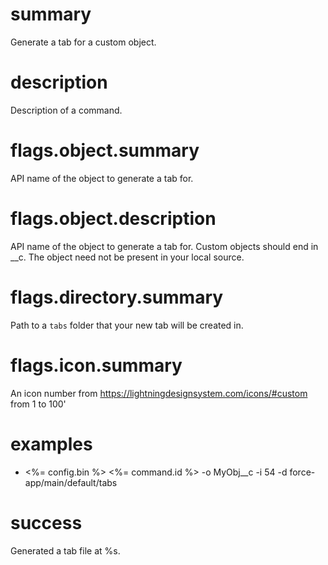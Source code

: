 # summary

Generate a tab for a custom object.

# description

Description of a command.

# flags.object.summary

API name of the object to generate a tab for.

# flags.object.description

API name of the object to generate a tab for. Custom objects should end in \_\_c. The object need not be present in your local source.

# flags.directory.summary

Path to a `tabs` folder that your new tab will be created in.

# flags.icon.summary

An icon number from <https://lightningdesignsystem.com/icons/#custom> from 1 to 100'

# examples

- <%= config.bin %> <%= command.id %> -o MyObj\_\_c -i 54 -d force-app/main/default/tabs

# success

Generated a tab file at %s.
